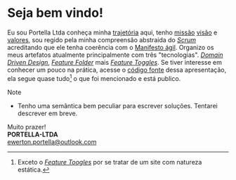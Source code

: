 # Seja bem vindo!

Eu sou Portella Ltda conheça minha [trajetória](trajetoria/README.md) aqui, tenho [missão](missao/README.md) [visão](visao/README.md) e [valores](valor/README.md), sou regido pela minha compreensão abstraida do [*Scrum*](scrum/README.md) acreditando que ele tenha coerência com o [Manifesto ágil](agile-manifesto/README.md). Organizo os meus artefatos atualmente principalmente com três "tecnologias". [*Domain Driven Design*](domain-driven-design/README.md), [*Feature Folder*](feature-folder/README.md) mais [*Feature Toggles*](feature-toggles/README.md). Se tiver interesse em conhecer um pouco na prática, acesse o [código fonte](https://github.com/eportella/PORTELLA-LTDA/tree/main/apresentacao) dessa apresentação, ela segue quase tudo[^1] o que foi mencionado e está publico.

>[!NOTE]
>
>- Tenho uma semântica bem peculiar para escrever soluções. Tentarei descrever em breve.

Muito prazer!\
**PORTELLA-LTDA**\
[ewerton.portella@outlook.com](mailto:ewerton.portella@outlook.com)

[^1]: Exceto o [*Feature Toogles*](feature-toggles/README.md) por se tratar de um site com natureza estática.